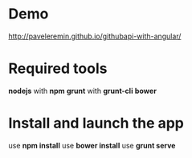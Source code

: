 Demo
=======
http://paveleremin.github.io/githubapi-with-angular/

Required tools
========
**nodejs** with **npm** 
**grunt** with **grunt-cli** 
**bower**

Install and launch the app
========
use **npm install** 
use **bower install** 
use **grunt serve**
